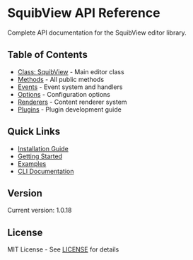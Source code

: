 # SquibView API Reference

Complete API documentation for the SquibView editor library.

## Table of Contents

- [Class: SquibView](./SquibView.md) - Main editor class
- [Methods](./methods.md) - All public methods
- [Events](./events.md) - Event system and handlers
- [Options](./options.md) - Configuration options
- [Renderers](./renderers.md) - Content renderer system
- [Plugins](./plugins.md) - Plugin development guide

## Quick Links

- [Installation Guide](../guides/installation.md)
- [Getting Started](../guides/getting-started.md)
- [Examples](../examples/)
- [CLI Documentation](../cli/CLI.md)

## Version

Current version: 1.0.18

## License

MIT License - See [LICENSE](../../LICENSE.txt) for details